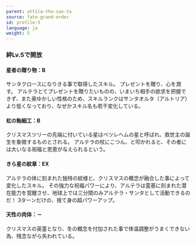 ```yaml
---
parent: attila-the-san-ta
source: fate-grand-order
id: profile-5
language: ja
weight: 5
---
```


### 絆Lv.5で開放

#### 星者の贈り物：B

サンタクロースになりきる事で取得したスキル。
プレゼントを贈り、心を潤す。
アルテラとてプレゼントを贈りたいものの、いまいち相手の欲求を把握できず、また奥ゆかしい性格のため、スキルランクはサンタオルタ（アルトリア）より低くなっており、なぜかスキル名も若干変化している。

#### 虹の飴細工：B

クリスマスツリーの先端に付いている星はベツレヘムの星と呼ばれ、救世主の誕生を象徴するものとされる。
アルテラの杖にこつん、と叩かれると、その者には大いなる祝福と恩恵が与えられるという。

#### きら星の紋章：EX

アルテラの体に刻まれた独特の紋様と、クリスマスの概念が融合した事によって変化したスキル。
その強力な祝福パワーにより、アルテラは霊基に刻まれた潜在能力を覚醒させ、地球上では三分間のみアルテラ・サンタとして活動できるのだ！
3ターンだけの、捨て身の超パワーアップ。

#### 天性の肉体：－

クリスマスの英霊となり、冬の概念を付加された事で体温調整がうまくできない為、残念ながら失われている。
